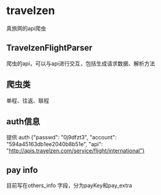 # travelzen
真旅网的api爬虫

## TravelzenFlightParser
爬虫的api，可以与api进行交互，包括生成请求数据、解析方法

## 爬虫类
单程、往返、联程

## auth信息
提供 auth {"passwd": "0j9dfzt3", "account": "594a45163db1ee2040b8b51e", "api": "http://apis.travelzen.com/service/flight/international”}

## pay info
目前写在others_info 字段，分为payKey和pay_extra
